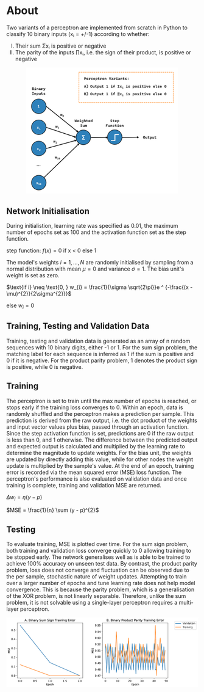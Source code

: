 # About
Two variants of a perceptron are implemented from scratch in Python to classify 10 binary inputs (xᵢ = +/-1) according to whether:
<ol type="I">
  <li>Their sum Σxᵢ is positive or negative</li>
  <li>The parity of the inputs ∏xᵢ, i.e. the sign of their product, is positive or negative</li>
</ol>

<div align="center">
  <img width = 400 src="https://github.com/TomMakesThings/Perceptron/blob/assets/Images/Perceptron-Diagram.png">
</div>

## Network Initialisation
During initialistion, learning rate was specified as 0.01, the maximum number of epochs set as 100 and the activation function set as the step function.

$\text{step function: } f(x) = \text{0 if x < 0 else 1}$

The model's weights $i = 1, ..., N$ are randomly initialised by sampling from a normal distribution with mean $μ = 0$ and variance $σ = 1$. The bias unit's weight is set as zero.

$\text{if i} \neq \text{0, } w_{i} = \frac{1}{\sigma \sqrt{2\pi}}e ^ {-\frac{(x - \mu)^{2}}{2\sigma^{2}}}$

$\text{else } w_{i} = 0$

## Training, Testing and Validation Data
Training, testing and validation data is generated as an array of n random sequences with 10 binary digits, either -1 or 1. For the sum sign problem, the matching label for each sequence is inferred as 1 if the sum is positive and 0 if it is negative. For the product parity problem, 1 denotes the product sign is positive, while 0 is negative.

## Training
The perceptron is set to train until the max number of epochs is reached, or stops early if the training loss converges to 0. Within an epoch, data is randomly shuffled and the perceptron makes a prediction per sample. This prediction is derived from the raw output, i.e. the dot product of the weights and input vector values plus bias, passed through an activation function. Since the step activation function is set, predictions are 0 if the raw output is less than 0, and 1 otherwise. The difference between the predicted output and expected output is calculated and multiplied by the learning rate to determine the magnitude to update weights. For the bias unit, the weights are updated by directly adding this value, while for other nodes the weight update is multiplied by the sample's value. At the end of an epoch, training error is recorded via the mean squared error (MSE) loss function. The perceptron's performance is also evaluated on validation data and once training is complete, training and validation MSE are returned.

$\Delta w_{i} = \eta (y - p)$

$MSE = \frac{1}{n} \sum (y - p)^{2}$

## Testing
To evaluate training, MSE is plotted over time. For the sum sign problem, both training and validation loss converge quickly to 0 allowing training to be stopped early. The network generalises well as is able to be trained to achieve 100% accuracy on unseen test data. By contrast, the product parity problem, loss does not converge and fluctuation can be observed due to the per sample, stochastic nature of weight updates. Attempting to train over a larger number of epochs and tune learning rate does not help model convergence. This is because the parity problem, which is a generalisation of the XOR problem, is not linearly separable. Therefore, unlike the sum problem, it is not solvable using a single-layer perceptron requires a multi-layer perceptron.

<div align="center">
  <img width = 700 src="https://github.com/TomMakesThings/Perceptron/blob/assets/Images/Training-Results.png">
</div>
